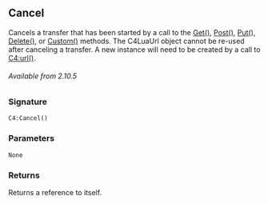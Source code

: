 ## Cancel

Cancels a transfer that has been started by a call to the [Get()][1], [Post()][2], [Put(][3]), [Delete()][4], or [Custom()][5] methods. The C4LuaUrl object cannot be re-used after canceling a transfer.  A new instance will need to be created by a call to [C4:url()][6].

###### Available from 2.10.5


### Signature

`C4:Cancel()`


### Parameters

`None`


### Returns

Returns a reference to itself.

[1]:	https://snap-one.github.io/docs-driverworks-api/#url-interface-get
[2]:	https://snap-one.github.io/docs-driverworks-api/#url-interface-post
[3]:	https://snap-one.github.io/docs-driverworks-api/#url-interface-put
[4]:	https://snap-one.github.io/docs-driverworks-api/#url-interface-delete
[5]:	https://snap-one.github.io/docs-driverworks-api/#url-interface-custom
[6]:	https://snap-one.github.io/docs-driverworks-api/#url-interface